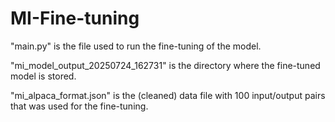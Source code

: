 # MI-Fine-tuning

"main.py" is the file used to run the fine-tuning of the model.

"mi_model_output_20250724_162731" is the directory where the fine-tuned model is stored.

"mi_alpaca_format.json" is the (cleaned) data file with 100 input/output pairs that was used for the fine-tuning.